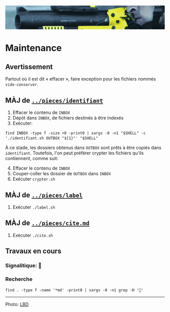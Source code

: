 ![image-mise-en-avant](../_aux/lbd.png)

# Maintenance

## Avertissement

Partout où il est dit « effacer »,  faire exception pour les fichiers nommés `vide-conserver`.

## MÀJ de [`../pieces/identifiant`](../pieces/identifiant)

1. Effacer le contenu de `INBOX`
2. Dépôt dans `INBOX`, de fichiers destinés à être indexés 
3. Exécuter: 

```
find INBOX -type f -size +0 -print0 | xargs -0 -n1 "$SHELL" -c './identifiant.sh OUTBOX "${1}"' "$SHELL"
```

À ce stade, les dossiers obtenus dans `OUTBOX` sont prêts à être copiés dans `identifiant`. 
Toutefois, l'on peut préférer crypter les fichiers qu'ils contiennent, comme suit:

4. Effacer le contenu de `INBOX`
5. Couper-coller les dossier de `OUTBOX` dans `INBOX`
6. Exécuter `crypter.sh`

## MÀJ de [`../pieces/label`](../pieces/label)

1. Exécuter `./label.sh`

## MÀJ de [`../pieces/cite.md`](../pieces/cite.md)

1. Exécuter `./cite.sh`

## Travaux en cours

### Signalitique: 🚧

### Recherche

```
find . -type f -name '*md' -print0 | xargs -0 -n1 grep -H '🚧'
```

---
Photo: [LBD](https://upload.wikimedia.org/wikipedia/commons/c/c2/Alternative_libertaire_mensuel_(24559402402)_(cropped).jpg)
